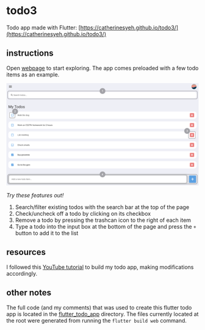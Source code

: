 # todo3
Todo app made with Flutter: [https://catherinesyeh.github.io/todo3/](https://catherinesyeh.github.io/todo3/)

## instructions
Open [webpage](https://catherinesyeh.github.io/todo3/) to start exploring. The app comes preloaded with a few todo items as an example.

![Screenshot of todo app](assets/assets/images/screenshot.png)

*Try these features out!*
1. Search/filter existing todos with the search bar at the top of the page
2. Check/uncheck off a todo by clicking on its checkbox
3. Remove a todo by pressing the trashcan icon to the right of each item
4. Type a todo into the input box at the bottom of the page and press the ```+``` button to add it to the list

## resources
I followed this [YouTube tutorial](https://www.youtube.com/watch?v=K4P5DZ9TRns&ab_channel=PradipDebnath) to build my todo app, making modifications accordingly.

## other notes
The full code (and my comments) that was used to create this flutter todo app is located in the [flutter_todo_app](flutter_todo_app) directory. The files currently located at the root were generated from running the ```flutter build web``` command.
